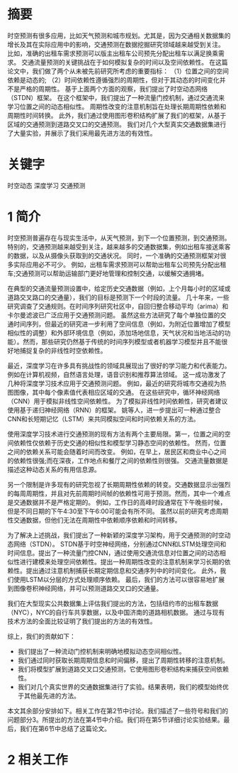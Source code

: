 # 摘要

时空预测有很多应用，比如天气预测和城市规划。尤其是，因为交通相关数据集的增长及其在实际应用中的影响，交通预测在数据挖掘研究领域越来越受到关注。
比如，准确的出租车需求预测可以版主出租车公司预先分配出租车以满足换乘需求。
交通流量预测的关键挑战在于如何模拟复杂的时间以及空间依赖性。
在这篇论文中，我们做了两个从未被先前研究所考虑的重要指标：
（1）位置之间的空间依赖是动态的;
（2）时间依赖性遵循强烈的周期性，但对于其动态的时间变化并不是严格的周期性。
基于上面两个方面的观察，我们提出了时空动态网络（STDN）框架。
在这个框架中，我们提出了一种流量门控机制，通过交通流来学习位置之间的动态相似性。
周期性改变的注意机制旨在处理长期周期性依赖和周期性时间转换。
此外，我们通过使用图形卷积结构扩展了我们的框架，从基于区域的交通预测到道路交叉口的交通预测。
我们对几个大型真实交通数据集进行了大量实验，并展示了我们采用最先进方法的有效性。

# 关键字

时空动态 深度学习 交通预测

# 1 简介

时空预测普遍存在与现实生活中，从天气预测，到下一个位置预测，到交通预测。特别的，交通预测越来越受到关注，越来越多的交通数据集，例如出租车接送乘客的数据，以及从摄像头获取到的交通状况。
同时，一个准确的交通预测框架对很多实际应用必不可少。
例如，出租车需求预测可以帮助出租车公司预先分配出租车;交通预测可以帮助运输部门更好地管理和控制交通，以缓解交通拥堵。

在典型的交通流量预测设置中，给定历史交通数据（例如，上个月每小时的区域或道路交叉路口的交通量），我们的目标是预测下一个时段的流量。
几十年来，一些研究调查了交通规则。在时间序列研究社区中，自回归整合移动平均（arima）和卡尔曼滤波已广泛应用于交通预测问题。
虽然这些方法研究了每个单独位置的交通时间序列，但最近的研究进一步利用了空间信息（例如，为附近位置增加了模型相似性的调整）和外部环境信息（例如，添加场地信息，天气状况和当地活动的功能）。然而，那些研究仍然基于传统的时间序列模型或者机器学习模型并且不能很好地捕捉复杂的非线性时空依赖性。

最近，深度学习在许多具有挑战性的领域具展现出了很好的学习能力和代表能力。
例如在计算机视频，自然语言处理，语音识别和推荐算法领域。
这一成功激发了几种将深度学习技术应用于交通预测问题。
例如，最近的研究将城市交通视为热图图像，其中每个像素值代表相应区域的交通。
在这些研究中，循环神经网络（CNN）用于模拟非线性空间依赖性。
为了模拟非线性时间依赖性，研究者建议使用基于递归神经网络（RNN）的框架。
姚等人，进一步提出可一种通过整合CNN和长短期记忆（LSTM）来共同模拟空间和时间依赖关系的方法。

使用深度学习技术进行交通预测的现有方法有两个主要局限。第一，位置之间的空间依赖性仅依赖于历史交通的相似性和模型学习静态空间的依赖性。
然而，位置之间的依赖关系可能会随着时间而改变。
例如，在早上，居民区和商业中心之间的依赖性很强;而在深夜，工作地点和餐厅之间的依赖性则很强。
交通流量数据是描述这种动态关系的有用信息源。

另一个限制是许多现有的研究忽视了长期周期性依赖的转变。交通数据显示出强烈的每周周期性，并且对先前周期时间帧的依赖性可用于预测。然而，其中一个难点是交通数据并不是严格定期的。
例如，工作日的高峰时段通常在下午晚些时候，但是不同日期的下午4:30至下午6:00可能会有所不同。
虽然以前的研究考虑周期性交通数据，但他们无法在周期性中依赖顺序依赖和时间转移。

为了解决上述挑战，我们提出了一种新颖的深度学习架构，用于交通预测的时空动态网络（STDN）。
STDN基于时空神经网络，分别通过CNN和LSTM处理空间和时间信息。提出了一种流量门控CNN，通过使用交通流信息对位置之间的动态相似性进行建模来处理空间依赖性。提出一种周期性改变的注意机制来学习长期的依赖性。提出通过注意机制捕获长期定期信息和交通序列中的时间变化。
此外，我们使用LSTM以分层的方式处理顺序依赖。
最后，我们的方法可以很容易地扩展到图像卷积神经网络，并可以预测道路交叉口的交通量。

我们在大型现实公共数据集上评估我们提出的方法，包括纽约市的出租车数据（NYC），NYC的自行车共享数据，以及中国济南的道路相机数据。
通过与现有技术方法的全面比较证明了我们提出的方法的有效性。

综上，我们的贡献如下：

- 我们提出了一种流动门控机制来明确地模拟动态空间相似性。
- 我们通过同时获取长期周期信息和时间偏移，提出了周期性转移的注意机制。
- 我们将模型扩展到道路交叉口交通预测，它使用图形卷积结构来捕获空间依赖性。
- 我们对几个真实世界的交通数据集进行了实验。结果表明，我们的模型始终优于其他最先进的方法。


本文其余部分安排如下。相关工作在第2节中讨论。我们描述了一些符号和我们的问题部分3。所提出的方法在第4节中介绍。我们将在第5节详细讨论实验结果。最后，我们在第6节中总结了这篇论文。


# 2 相关工作



